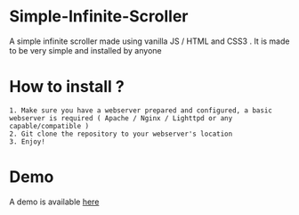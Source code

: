 # Simple-Infinite-Scroller
A simple infinite scroller made using vanilla JS / HTML and CSS3 . It is made to be very simple and installed by anyone


# How to install ?
```
1. Make sure you have a webserver prepared and configured, a basic webserver is required ( Apache / Nginx / Lighttpd or any capable/compatible )
2. Git clone the repository to your webserver's location
3. Enjoy!
```

# Demo

A demo is available [here](https://stormrage77.github.io/Simple-Infinite-Scroller/)
